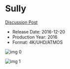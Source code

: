 # Sully

[Discussion Post](https://www.avsforum.com/threads/bass-eq-for-filtered-movies.2995212/post-58317180)

* Release Date: 2016-12-20
* Production Year: 2016
* Format: 4K/UHD/ATMOS

![img 0](https://i.imgur.com/20QPc3X.jpg)

![img 1](https://i.imgur.com/LtUNtFC.png)

